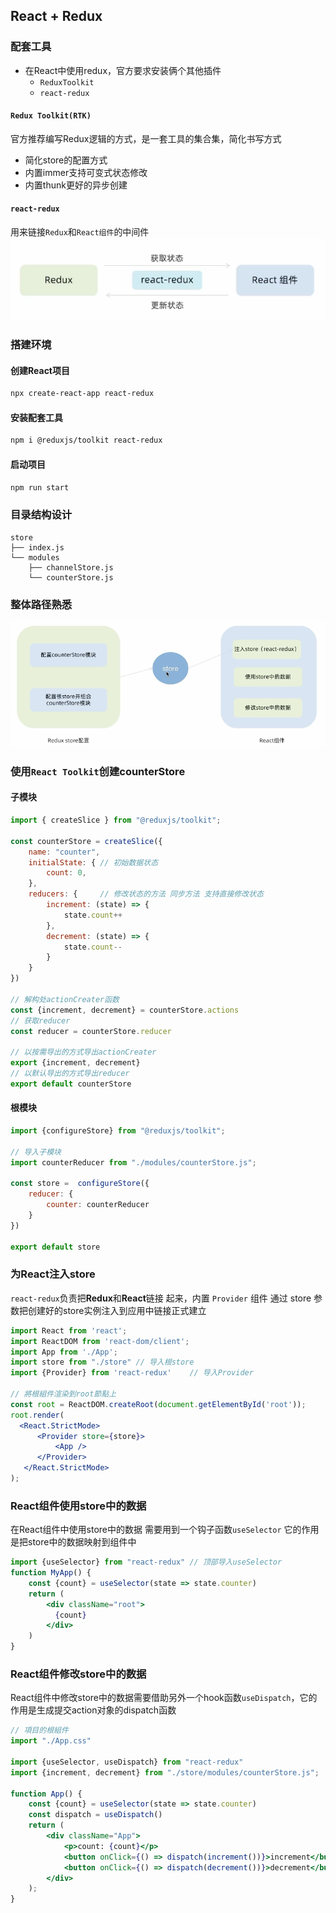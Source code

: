 ## React + Redux

### 配套工具

- 在React中使用redux，官方要求安装俩个其他插件
  - `ReduxToolkit`
  - `react-redux`

#### `Redux Toolkit(RTK)` 
官方推荐编写Redux逻辑的方式，是一套工具的集合集，简化书写方式
- 简化store的配置方式
- 内置immer支持可变式状态修改
- 内置thunk更好的异步创建

#### `react-redux`
用来链接`Redux`和`React组件`的中间件
![react-redux.png](./img/react-redux.png)

### 搭建环境
#### 创建React项目
```bash
npx create-react-app react-redux
```
#### 安装配套工具
```bash
npm i @reduxjs/toolkit react-redux
```
#### 启动项目
```bash
npm run start
```

### 目录结构设计
```text
store
├── index.js
└── modules
    ├── channelStore.js
    └── counterStore.js
```
### 整体路径熟悉
![img.png](./img/redux-path.png)

### 使用`React Toolkit`创建counterStore
#### 子模块
```js
import { createSlice } from "@reduxjs/toolkit";

const counterStore = createSlice({
    name: "counter",
    initialState: { // 初始数据状态
        count: 0,
    },
    reducers: {     // 修改状态的方法 同步方法 支持直接修改状态
        increment: (state) => {
            state.count++
        },
        decrement: (state) => {
            state.count--
        }
    }
})

// 解构处actionCreater函数
const {increment, decrement} = counterStore.actions
// 获取reducer
const reducer = counterStore.reducer

// 以按需导出的方式导出actionCreater
export {increment, decrement}
// 以默认导出的方式导出reducer
export default counterStore
```
#### 根模块
```js
import {configureStore} from "@reduxjs/toolkit";

// 导入子模块
import counterReducer from "./modules/counterStore.js";

const store =  configureStore({
    reducer: {
        counter: counterReducer
    }
})

export default store
```

### 为React注入store
`react-redux`负责把**Redux**和**React**链接 起来，内置 `Provider` 组件 通过 store 参数把创建好的store实例注入到应用中链接正式建立
```jsx
import React from 'react';
import ReactDOM from 'react-dom/client';
import App from './App';
import store from "./store" // 导入根store
import {Provider} from 'react-redux'    // 导入Provider

// 將根組件渲染到root節點上
const root = ReactDOM.createRoot(document.getElementById('root'));
root.render(
  <React.StrictMode>
      <Provider store={store}>
          <App />
      </Provider>
   </React.StrictMode>
);
```

### React组件使用store中的数据
在React组件中使用store中的数据 需要用到一个钩子函数`useSelector` 它的作用是把store中的数据映射到组件中

```jsx
import {useSelector} from "react-redux" // 顶部导入useSelector
function MyApp() {
    const {count} = useSelector(state => state.counter)
    return (
        <div className="root">
          {count}
        </div>
    )
}
```

### React组件修改store中的数据
React组件中修改store中的数据需要借助另外一个hook函数`useDispatch`，它的作用是生成提交action对象的dispatch函数
```jsx
// 項目的根組件
import "./App.css"

import {useSelector, useDispatch} from "react-redux"
import {increment, decrement} from "./store/modules/counterStore.js";

function App() {
    const {count} = useSelector(state => state.counter)
    const dispatch = useDispatch()
    return (
        <div className="App">
            <p>count: {count}</p>
            <button onClick={() => dispatch(increment())}>increment</button>
            <button onClick={() => dispatch(decrement())}>decrement</button>
        </div>
    );
}

```